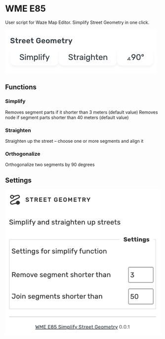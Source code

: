 # WME E85
User script for Waze Map Editor.
Simplify Street Geometry in one click.

![](screenshot.png)

## Functions

### Simplify
Removes segment parts if it shorter than 3 meters (default value)
Removes node if segment parts shorter than 40 meters  (default value)

### Straighten
Straighten up the street – choose one or more segments and align it

### Orthogonalize
Orthogonalize two segments by 90 degrees

## Settings

![](settings.png)